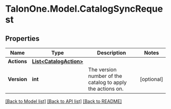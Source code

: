 # TalonOne.Model.CatalogSyncRequest
## Properties

Name | Type | Description | Notes
------------ | ------------- | ------------- | -------------
**Actions** | [**List&lt;CatalogAction&gt;**](CatalogAction.md) |  | 
**Version** | **int** | The version number of the catalog to apply the actions on. | [optional] 

[[Back to Model list]](../README.md#documentation-for-models) [[Back to API list]](../README.md#documentation-for-api-endpoints) [[Back to README]](../README.md)

